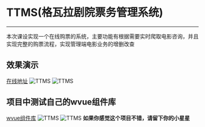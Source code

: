 # TTMS(格瓦拉剧院票务管理系统)
---
本次课设实现一个在线购票的系统，主要功能有根据需要实时爬取电影咨询，并且实现完整的购票流程，实现管理端电影业务的增删改查

## 效果演示
[在线地址](http://139.199.104.60/ttms/index.html#/index)
![TTMS](http://139.199.104.60/image/TTMS1.png)
![TTMS](http://139.199.104.60/image/TTMS2.png)
## 项目中测试自己的wvue组件库
[wvue组件库](http://139.199.104.60/wvue/index.html#/)
![TTMS](http://139.199.104.60/image/WVUE1.png)
![TTMS](http://139.199.104.60/image/WVUE1.png)
**如果你感觉这个项目不错，请留下你的小星星**
